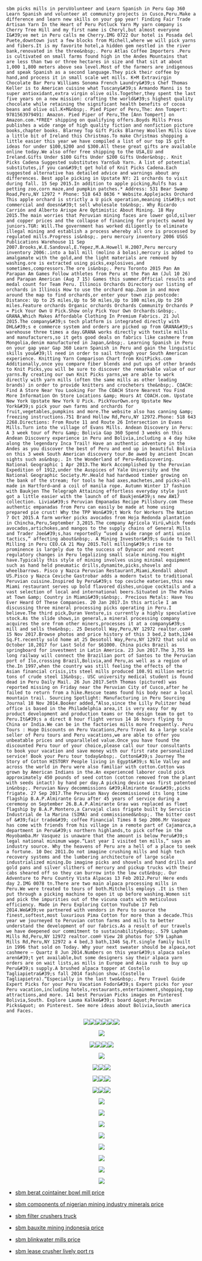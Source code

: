 
```
sbm picks mills in peruVolunteer and Learn Spanish in Peru Gap 360 Learn Spanish and volunteer at community projects in Cusco,Peru.Make a difference and learn new skills on your gap year! Finding Fair Trade Artisan Yarn In the Heart of Peru Potluck Yarn My yarn company is Cherry Tree Hill and my first name is Cheryl,but almost everyone I&#39;ve met in Peru calls me Cherry.IMG 0722 Our hotel is Posada del Puete,downtown just a few blocks from Michell,where we will pick yarns and fibers.It is my favorite hotel,a hidden gem nestled in the river bank,renovated in the three&nbsp;. Peru Atlas Coffee Importers .Peru is cultivated on small farms found high in the Andes Mountains that are less than two or three hectares in size and that sit at about 1,000 1,800 meters above sea level.Most of the farmers are indigenous and speak Spanish as a second language.They pick their coffee by hand,and process it in small scale wet mills. K+M Extravirgin Chocolate Bar Peru Williams Sonoma French Laundry&#39;s Chef Thomas Keller is to American cuisine what Tuscany&#39;s Armando Manni is to super antioxidant,extra virgin olive oils.Together,they spent the last five years on a new mission: crafting the world&#39;s highest quality chocolate while retaining the significant health benefits of cocoa beans and olive oil.K+M&nbsp;. Pied Piper of Peru,The: Ann Tompert: 9781563979491: Amazon. Pied Piper of Peru,The [Ann Tompert] on Amazon.com.*FREE* shipping on qualifying offers.Boyds Mills Press publishes a wide range of high quality fiction and nonfiction picture books,chapter books. Blarney Top Gift Picks Blarney Woollen Mills Give a little bit of Ireland this Christmas.To make Christmas shopping a little easier this year we have compiled a list of our top 15 gift ideas for under $100,$200 and $300.All these great gifts are available online today.We also offer free shipping to the USA,EU and Ireland.Gifts Under $100 Gifts Under $200 Gifts Under&nbsp;. Knit Picks Cadena Suggested substitutes YarnSub Yarn. A list of potential substitutes,if you can&#39;t get hold of Knit Picks Cadena.Each suggested alternative has detailed advice and warnings about any differences. Best apple picking in Upstate NY: 21 orchards to visit during fall. 15 Sep 2015.In addition to apple picking,Rulfs has a petting zoo,corn maze,and pumpkin patches.* Address: 531 Bear Swamp Road,Peru,NY 12972 * Phone: 518 643 8636 * Website.Applejacks Orchard This apple orchard is strictly a U pick operation,meaning it&#39;s not commercial and doesn&#39;t sell wholesale to&nbsp;. Why Ricardo Carrión and Alberto Arispe Are Optimistic About Mining. 18 May 2015.The main worries that Peruvian mining faces are lower gold,silver and copper prices and the collapse of financing for projects owned by juniors.TGR: Will.The government has worked diligently to eliminate illegal mining and establish a process whereby all ore is processed by regulated mills.Progress is&nbsp;. peru mercury inventory 2006 USGS Publications Warehouse 11 Sep 2007.Brooks,W.E.Sandoval,E.Yepez,M.A.Howell H.2007,Peru mercury inventory 2006:.into a ball mill (molino á bolas),mercury is added to amalgamate with the gold,and the light materials are removed by washing.ore is extracted using picks,explosives,and sometimes,compressors.The ore is&nbsp;. Peru Toronto 2015 Pan Am Parapan Am Games Follow athletes from Peru at the Pan Am (Jul 10 26) and Parapan American (Aug 7 15) Games this summer.Official results and medal count for Team Peru. Illinois Orchards Directory our listing of orchards in Illinois How to use the orchard map.Zoom in and move around the map to find orchards,or enter your town zip postcode: Distance: Up to 25 miles,Up to 50 miles,Up to 100 miles,Up to 250 miles.Feature orchards Organic orchards Orchards Community Orchards P = Pick Your Own U Pick.Show only Pick Your Own Orchards:&nbsp;. GRANA,Which Makes Affordable Clothing In Premium Fabrics. 21 Jul 2015.The company&#39;s tech platform is integrated directly with DHL&#39;s e commerce system and orders are picked up from GRANA&#39;s warehouse three times a day.GRANA works directly with textile mills and manufacturers,so it gets good deals on fabrics like cashmere from Mongolia,denim manufactured in Japan,&nbsp;. Learning Spanish in Peru on your gap year Gap 360 Learn Spanish in Peru and gain the linguistic skills you&#39;ll need in order to sail through your South American experience. Knitting Yarn Comparison Chart from KnitPicks.com Additionally,once you compare fiber blends and put ups of other brands to Knit Picks,you will be sure to discover the remarkable value of our yarns.By creating our own Knit Picks yarns,we are able to work directly with yarn mills (often the same mills as other leading brands) in order to provide knitters and crocheters the&nbsp;. COACH: Find A Store Near You Looking For The COACH Store Nearest You Find More Information On Store Locations &amp; Hours At COACH.com. Upstate New York Upstate New York U Pick. PickYourOwn.org Upstate New York&#39;s pick your own farms and orchards for fruit,vegetables,pumpkins and more.The website also has canning &amp; freezing instructions.751 Brand Hollow Rd,Peru,NY 12972.Phone: 518 643 2268.Directions: From Route 11 and Route 26 Intersection in Evans Mills.Turn into the village of Evans Mills. Andean Discovery in Peru: A 3 week tour of Peru &amp; Bolivia Gap 360 Spend 3 weeks on this Andean Discovery experience in Peru and Bolivia,including a 4 day hike along the legendary Inca Trail! Have an authentic adventure in the Andes as you discover the best of Peru and end up in beautiful Bolivia on this 3 week South American discovery tour.Be awed by ancient Incan sights such as&nbsp;. In the Wonderland of Peru—Rediscovering. National Geographic 1 Apr 2013.The Work Accomplished by the Peruvian Expedition of 1912,under the Auspices of Yale University and the National Geographic Society.Mr.Heald had hardwood timber growing on the bank of the stream; for tools he had axes,machetes,and picks—all made in Hartford—and a coil of manila rope. Autumn Winter 17 fashion with Baukjen The Telegraph Attaining effortless everyday style just got a little easier with the launch of of Baukjen&#39;s new AW17 collection. Livia&#39;s Peruvian Empanadas Recipe Pillsbury.com These authentic empanadas from Peru can easily be made at home using prepared pie crust! Why the TPP Won&#39;t Work for Workers The Nation 7 Oct 2015.A farm worker picks avocados from Hoja Redonda plantation in Chincha,Peru,September 3,2015.The company Agrícola Virú,which feeds avocados,artichokes,and mangos to the supply chains of General Mills and Trader Joe&#39;s,has reportedly “used a wide range of anti union tactics,” affecting about&nbsp;. A Mining Investor&#39;s Guide to Toll Milling in Peru CEO.CA 21 May 2015.Toll milling&#39;s rise to prominence is largely due to the success of Dynacor and recent regulatory changes in Peru legalizing small scale mining.You might have.Typically this style of mining involves using minimal equipment such as hand held pneumatic drills,dynamite,picks,shovels and wheelbarrows. Pisco y Nazca Peruvian Restaurant,Miami,Kendall about US.Pisco y Nazca Ceviche Gastrobar adds a modern twist to traditional Peruvian cuisine.Inspired by Peru&#39;s top ceviche eateries,this new Miami restaurant serves up bold flavored dishes,unique cocktails and a vast selection of local and international beers.Situated in The Palms at Town &amp; Country in Miami&#39;s&nbsp;. Precious Metals: Have You Ever Heard Of These Companies. 20 Jan 2017.In this article I am discussing three mineral processing picks operating in Peru.I believe.The third pick,Duran Venture,is currently a highly speculative stock.As the slide shows,in general,a mineral processing company acquires the ore from other miners,processes it at a company&#39;s mill and sells the&nbsp;. 25 Desotoll Way,Peru,NY 12972 realtor.com® 15 Nov 2017.Browse photos and price history of this 3 bed,2 bath,1244 Sq.Ft.recently sold home at 25 Desotoll Way,Peru,NY 12972 that sold on October 18,2017 for Last Sold for $61000. China picks Brazil as springboard for investment in Latin America. 23 Jun 2017.The 3,755 km long railway will connect the Brazilian port of Santos to the Peruvian port of Ilo,crossing Brazil,Bolivia,and Peru,as well as a region of the.In 1997,when the country was still feeling the effects of the Asian financial crisis,its steel mills produced 108.91 million metric tons of crude steel 13&nbsp;. USC university medical student is found dead in Peru Daily Mail. 26 Jun 2017.Seth Thomas (pictured) was reported missing on Friday near the Peruvian City of Cusco,after he failed to return from a hike.Rescue teams found his body near a local mountain trail. Sourcing Spotlight: Manufacturing in Peru Sourcing Journal 18 Nov 2014.Booker added,“Also,since the Lilly Pulitzer head office is based in the Philadelphia area,it is very easy for my product development and production teams or the design team to get to Peru.It&#39;s a direct 8 hour flight versus 14 16 hours flying to China or India.We can be in the factories mills more frequently. Peru Tours : Huge Discounts on Peru Vacations,Peru Travel As a large scale seller of Peru tours and Peru vacations,we are able to offer you unbeatable prices and unparalleled value.Once you have found the discounted Peru tour of your choice,please call our tour consultants to book your vacation and save money with our first rate personalized service! Book your Peru tour today&nbsp;. Cotton&#39;s Journey The Story of Cotton HISTORY People living in Egypt&#39;s Nile Valley and across the world in Peru were also familiar with cotton.Cotton was grown by American Indians in the.An experienced laborer could pick approximately 450 pounds of seed cotton (cotton removed from the plant with seeds intact) by hand per day.A picking device was first patented in&nbsp;. Peruvian Navy decommissions &#39;Almirante Grau&#39;,picks frigate. 27 Sep 2017.The Peruvian Navy decommissioned its long time flagship B.A.P.Almirante Grau after 45 years of service during a ceremony on September 26.B.A.P.Almirante Grau was replaced as fleet flagship by B.A.P.Montero,a Carvajal class frigate built by Servicio Industrial de la Marina (SIMA) and commissioned&nbsp;. The bitter cost of &#39;fair trade&#39; coffee Financial Times 8 Sep 2006.Mr Vasquez has come with friends from his village in a remote part of Cajamarca,a department in Peru&#39;s northern highlands,to pick coffee in the Moyobamba.Mr Vasquez is unaware that the amount is below Peru&#39;s legal national minimum wage.“Last year I visited ten mills,” says an industry source. Why the heavens of Peru are a hell of a place to seek a fortune. 10 Dec 2011.Do not imagine crushing mills and high tech recovery systems and the lumbering architecture of large scale industrialized mining.Do imagine picks and shovels and hand drills and gold pans and silver slithers of mercury and pickup trucks with their cabs sheared off so they can burrow into the low cut&nbsp;. Our Adventure to Peru Country Vista Alpacas 13 Feb 2012.Peru! Here ends day 2.IMG 0078 tn.There are two main alpaca processing mills in Peru.We were treated to tours of both.Mitchells employs .It is then put through a picking machine to open it up before washing.Women sit and pick the impurities out of the vicuna coats with meticulous efficiency. Made in Peru Exploring Cotton YouTube 17 Feb 2014.We&#39;ve partnered with vendors in Peru to source the finest,softest,most luxurious Pima Cotton for more than a decade.This year we journeyed to Peruvian cotton farms and mills to better understand the development of our fabrics.As a result of our travels we have deepened our commitment to sustainability&nbsp;. 579 Lapham Mills Rd,Peru,NY 12972 realtor.com® View 28 photos for 579 Lapham Mills Rd,Peru,NY 12972 a 4 bed,3 bath,1346 Sq.Ft.single family built in 1996 that sold on Today. Why your next sweater should be alpaca,not cashmere — Quartz 8 Jun 2014.Numbers on this year&#39;s alpaca sales aren&#39;t yet available,but some designers say their alpaca yarn orders are on wait lists,as mills in Europe and Asia rush to buy up Peru&#39;s supply.A brushed alpaca topper at Costello Tagliapietra&#39;s fall 2014 fashion show.(Costello Tagliapietra).“Especially in the last two&nbsp;. Peru Travel Guide Expert Picks for your Peru Vacation Fodor&#39;s Expert picks for your Peru vacation,including hotels,restaurants,entertainment,shopping,top attractions,and more. 141 best Peruvian Picks images on Pinterest Bolivia,South. Explore Lauma Kalke&#39;s board &quot;Peruvian Picks&quot; on Pinterest. See more ideas about Bolivia,South america and Faces. 
```

<div align="center">
  
<a rel="nofollow" href="https://m.shibang-china.com?f=github&k=sbm+picks+mills+in+peru"><img src="https://static.shibang-china.com/en/l.png"></a><img src="https://static.shibang-china.com/en/hw.png"><a rel="nofollow" href="https://m.shibang-china.com/product/?f=github&k=sbm+picks+mills+in+peru"><img src="https://static.shibang-china.com/en/p.png"></a><a rel="nofollow" href="https://m.shibang-china.com/cases/?f=github&k=sbm+picks+mills+in+peru"><img src="https://static.shibang-china.com/en/c.png"></a><a rel="nofollow" href="https://m.shibang-china.com/news/?f=github&k=sbm+picks+mills+in+peru"><img src="https://static.shibang-china.com/en/n.png"></a><a rel="nofollow" href="https://m.shibang-china.com?f=github&k=sbm+picks+mills+in+peru"><img src="https://static.shibang-china.com/en/m.png"></a>

<a rel="nofollow" href="https://m.shibang-china.com/product/?f=github&k=sbm+picks+mills+in+peru"><img src="https://static.shibang-china.com/en/b.jpg"></a>
  
<a rel="nofollow" href="https://m.shibang-china.com/solution-aggregate.html?f=github&k=sbm+picks+mills+in+peru"><img src="https://static.shibang-china.com/en/a.jpg"></a><a rel="nofollow" href="https://m.shibang-china.com/solution-mine.html?f=github&k=sbm+picks+mills+in+peru"><img src="https://static.shibang-china.com/en/m.jpg"></a><a rel="nofollow" href="https://m.shibang-china.com/solution-mill.html?f=github&k=sbm+picks+mills+in+peru"><img src="https://static.shibang-china.com/en/g.jpg"></a><a rel="nofollow" href="https://m.shibang-china.com/solution-epc.html?f=github&k=sbm+picks+mills+in+peru"><img src="https://static.shibang-china.com/en/e.jpg"></a>

<a rel="nofollow" href="https://m.shibang-china.com/product/?f=github&k=sbm+picks+mills+in+peru"><img src="https://static.shibang-china.com/en/a-p.png"></a>

<a rel="nofollow" href="https://m.shibang-china.com/product/crusher/c6x.html?f=github&k=sbm+picks+mills+in+peru"><img src="https://static.shibang-china.com/en/j.jpg"></a><a rel="nofollow" href="https://m.shibang-china.com/product/crusher/ci5x.html?f=github&k=sbm+picks+mills+in+peru"><img src="https://static.shibang-china.com/en/i.jpg"></a><a rel="nofollow" href="https://m.shibang-china.com/product/crusher/hst.html?f=github&k=sbm+picks+mills+in+peru"><img src="https://static.shibang-china.com/en/c.jpg"></a>

<a rel="nofollow" href="https://m.shibang-china.com/product/mill/mtw.html?f=github&k=sbm+picks+mills+in+peru"><img src="https://static.shibang-china.com/en/mtw.jpg"></a><a rel="nofollow" href="https://m.shibang-china.com/product/mill/scm.html?f=github&k=sbm+picks+mills+in+peru"><img src="https://static.shibang-china.com/en/scm.jpg"></a><a rel="nofollow" href="https://m.shibang-china.com/product/mill/lm.html?f=github&k=sbm+picks+mills+in+peru"><img src="https://static.shibang-china.com/en/lm.jpg"></a>

<a rel="nofollow" href="https://m.shibang-china.com/product/sand/vsi6x.html?f=github&k=sbm+picks+mills+in+peru"><img src="https://static.shibang-china.com/en/6x.jpg"></a><a rel="nofollow" href="https://m.shibang-china.com/product/sand/vu.html?f=github&k=sbm+picks+mills+in+peru"><img src="https://static.shibang-china.com/en/vu.jpg"></a><a rel="nofollow" href="https://m.shibang-china.com/product/mobile/klun.html?f=github&k=sbm+picks+mills+in+peru"><img src="https://static.shibang-china.com/en/k.jpg"></a>

<a rel="nofollow" href="https://m.shibang-china.com/cases/?f=github&k=sbm+picks+mills+in+peru"><img src="https://static.shibang-china.com/en/case.png"></a>

<a rel="nofollow" href="https://m.shibang-china.com/cases/aggregate/202.html?f=github&k=sbm+picks+mills+in+peru"><img src="https://static.shibang-china.com/en/c-1.jpg"></a>

<a rel="nofollow" href="https://m.shibang-china.com/cases/aggregate/203.html?f=github&k=sbm+picks+mills+in+peru"><img src="https://static.shibang-china.com/en/c-2.jpg"></a>

<a rel="nofollow" href="https://m.shibang-china.com/cases/mill/123.html?f=github&k=sbm+picks+mills+in+peru"><img src="https://static.shibang-china.com/en/c-3.jpg"></a>

<a rel="nofollow" href="https://m.shibang-china.com/contact_us.html?f=github&k=sbm+picks+mills+in+peru"><img src="https://static.shibang-china.com/en/contact.png"></a>

<a rel="nofollow" href="https://swt.shibang-china.com/?f=github&k=sbm+picks+mills+in+peru"><img src="https://static.shibang-china.com/en/chat.png"></a>

<a rel="nofollow" href="https://whatsapp.shibangsoft.com/WhatsApp.php?f=github&k=sbm+picks+mills+in+peru"><img src="https://static.shibang-china.com/en/whatsapp.png"></a>

<a rel="nofollow" href="https://m.shibang-china.com/?f=github&k=sbm+picks+mills+in+peru"><img src="https://static.shibang-china.com/en/website.png"></a>

</div>


* [sbm berat cointainer bowl mill price](sbm%20berat%20cointainer%20bowl%20mill%20price.md)

* [sbm components of nigerian mining industry minerals price](sbm%20components%20of%20nigerian%20mining%20industry%20minerals%20price.md)

* [sbm filter crushers truck](sbm%20filter%20crushers%20truck.md)

* [sbm bauxite mining indonesia price](sbm%20bauxite%20mining%20indonesia%20price.md)

* [sbm blinkwater mills price](sbm%20blinkwater%20mills%20price.md)

* [sbm lease crusher lively port rs](sbm%20lease%20crusher%20lively%20port%20rs.md)